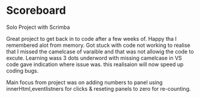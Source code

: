 # Scoreboard
Solo Project with Scrimba

Great project to get back in to code after a few weeks of. Happy tha I remembered alot from memory. 
Got stuck with code not working to realise that I missed the camelcase of varaible and that was not allowig the code to excute. 
Learning wass 3 dots underword with missing camelcase in VS code gave indication where issue was. this realisaion will now speed up coding bugs.

Main focus from project was on adding numbers to panel using innerHtml,eventlistners for clicks & reseting panels to zero for re-counting.
